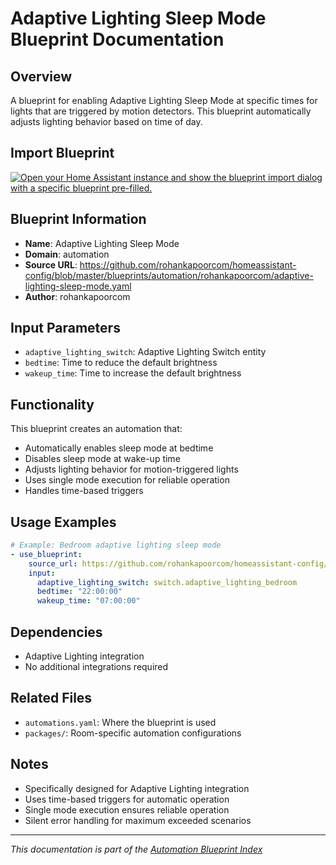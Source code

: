 # Adaptive Lighting Sleep Mode Blueprint Documentation

## Overview
A blueprint for enabling Adaptive Lighting Sleep Mode at specific times for lights that are triggered by motion detectors. This blueprint automatically adjusts lighting behavior based on time of day.

## Import Blueprint

[![Open your Home Assistant instance and show the blueprint import dialog with a specific blueprint pre-filled.](https://my.home-assistant.io/badges/blueprint_import.svg)](https://my.home-assistant.io/redirect/blueprint_import/?blueprint_url=https%3A//github.com/rohankapoorcom/homeassistant-config/blob/master/blueprints/automation/rohankapoorcom/adaptive-lighting-sleep-mode.yaml)

## Blueprint Information
- **Name**: Adaptive Lighting Sleep Mode
- **Domain**: automation
- **Source URL**: https://github.com/rohankapoorcom/homeassistant-config/blob/master/blueprints/automation/rohankapoorcom/adaptive-lighting-sleep-mode.yaml
- **Author**: rohankapoorcom

## Input Parameters
- `adaptive_lighting_switch`: Adaptive Lighting Switch entity
- `bedtime`: Time to reduce the default brightness
- `wakeup_time`: Time to increase the default brightness

## Functionality
This blueprint creates an automation that:
- Automatically enables sleep mode at bedtime
- Disables sleep mode at wake-up time
- Adjusts lighting behavior for motion-triggered lights
- Uses single mode execution for reliable operation
- Handles time-based triggers

## Usage Examples
```yaml
# Example: Bedroom adaptive lighting sleep mode
- use_blueprint:
    source_url: https://github.com/rohankapoorcom/homeassistant-config/blob/master/blueprints/automation/rohankapoorcom/adaptive-lighting-sleep-mode.yaml
    input:
      adaptive_lighting_switch: switch.adaptive_lighting_bedroom
      bedtime: "22:00:00"
      wakeup_time: "07:00:00"
```

## Dependencies
- Adaptive Lighting integration
- No additional integrations required

## Related Files
- `automations.yaml`: Where the blueprint is used
- `packages/`: Room-specific automation configurations

## Notes
- Specifically designed for Adaptive Lighting integration
- Uses time-based triggers for automatic operation
- Single mode execution ensures reliable operation
- Silent error handling for maximum exceeded scenarios

---
*This documentation is part of the [Automation Blueprint Index](README.md)*
